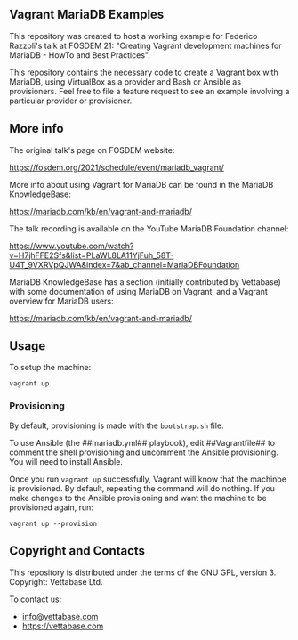 ## Vagrant MariaDB Examples

This repository was created to host a working example for Federico Razzoli's talk at FOSDEM 21: "Creating Vagrant development machines for MariaDB - HowTo and Best Practices".

This repository contains the necessary code to create a Vagrant box with MariaDB, using VirtualBox as a provider and Bash or Ansible as provisioners. Feel free to file a feature request to see an example involving a particular provider or provisioner.


## More info

The original talk's page on FOSDEM website:

https://fosdem.org/2021/schedule/event/mariadb_vagrant/

More info about using Vagrant for MariaDB can be found in the MariaDB KnowledgeBase:

https://mariadb.com/kb/en/vagrant-and-mariadb/

The talk recording is available on the YouTube MariaDB Foundation channel:

https://www.youtube.com/watch?v=H7jhFFE2Sfs&list=PLaWL8LA11YjFuh_58T-U4T_9VXRVpQJWA&index=7&ab_channel=MariaDBFoundation

MariaDB KnowledgeBase has a section (initially contributed by Vettabase) with some documentation of using MariaDB on Vagrant, and a Vagrant overview for MariaDB users:

https://mariadb.com/kb/en/vagrant-and-mariadb/


## Usage

To setup the machine:

```
vagrant up
```


### Provisioning

By default, provisioning is made with the `bootstrap.sh` file.

To use Ansible (the ##mariadb.yml## playbook), edit ##Vagrantfile## to comment the shell provisioning and uncomment the Ansible provisioning. You will need to install Ansible.

Once you run `vagrant up` successfully, Vagrant will know that the machinbe is provisioned. By default, repeating the command will do nothing. If you make changes to the Ansible provisioning and want the machine to be provisioned again, run:

```
vagrant up --provision
```


## Copyright and Contacts

This repository is distributed under the terms of the GNU GPL, version 3. Copyright: Vettabase Ltd.

To contact us:

* info@vettabase.com
* https://vettabase.com

